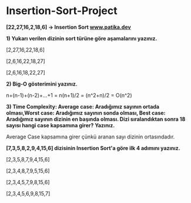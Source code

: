 # Insertion-Sort-Project
**[22,27,16,2,18,6] -> Insertion Sort www.patika.dev**

**1) Yukarı verilen dizinin sort türüne göre aşamalarını yazınız.**

[2,27,16,22,18,6]

[2,6,16,22,18,27]

[2,6,16,18,22,27]

**2) Big-O gösterimini yazınız.**

n+(n-1)+(n-2)+...+1 = n(n+1)/2 = (n^2+n)/2 = O(n^2)

**3) Time Complexity: Average case: Aradığımız sayının ortada olması,Worst case: Aradığımız sayının sonda olması, Best case: Aradığımız sayının dizinin en başında olması.
Dizi sıralandıktan sonra 18 sayısı hangi case kapsamına girer? Yazınız.**

Average Case kapsamına girer çünkü aranan sayı dizinin ortasındadır.

**[7,3,5,8,2,9,4,15,6] dizisinin Insertion Sort'a göre ilk 4 adımını yazınız.**

[2,3,5,8,7,9,4,15,6]

[2,3,4,8,7,9,5,15,6]

[2,3,4,5,7,9,8,15,6]

[2,3,4,5,6,9,8,15,7]
